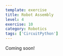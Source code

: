 ```yaml
---
template: exercise
title: Robot Assembly
level: 4
exercise: 10
category: Robotics
tags: ['CircuitPython']
---
```


Coming soon!
